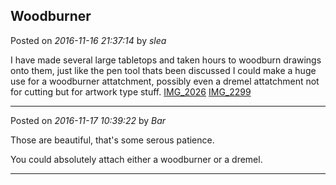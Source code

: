 ## Woodburner
Posted on *2016-11-16 21:37:14* by *slea*

I have made several large tabletops and taken hours to woodburn drawings onto them, just like the pen tool thats been discussed I could make a huge use for a woodburner attatchment, possibly even a dremel attatchment not for cutting but for artwork type stuff.
 [IMG_2026](//muut.com/u/maslowcnc/s3/:maslowcnc:MklS:img_2026.jpg.jpg)  [IMG_2299](//muut.com/u/maslowcnc/s3/:maslowcnc:Uf17:img_2299.jpg.jpg)

---

Posted on *2016-11-17 10:39:22* by *Bar*

Those are beautiful, that's some serous patience. 

You could absolutely attach either a woodburner or a dremel.

---

